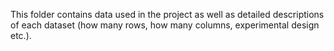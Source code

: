 
This folder contains data used in the project as well as detailed descriptions of each dataset (how many rows, how many columns, experimental design etc.).
